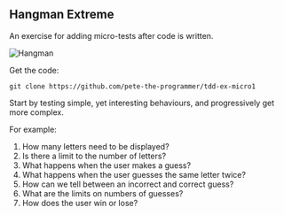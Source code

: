 ## Hangman Extreme

An exercise for adding micro-tests after code is written.

![Hangman](images/hangman.png)

Get the code: 

    git clone https://github.com/pete-the-programmer/tdd-ex-micro1


Start by testing simple, yet interesting behaviours, and progressively get more complex.

For example:

1. How many letters need to be displayed?
1. Is there a limit to the number of letters?
1. What happens when the user makes a guess?
1. What happens when the user guesses the same letter twice? 
1. How can we tell between an incorrect and correct guess?
1. What are the limits on numbers of guesses?
1. How does the user win or lose?
